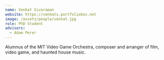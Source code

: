 ```yaml
---
name: Venkat Sivaraman
website: https://venkats.portfoliobox.net
image: /assets/people/venkat.jpg
role: PhD Student
advisors:
  - Adam Perer
---
```


Alumnus of the MIT Video Game Orchestra, composer and arranger of film, video game, and haunted house music.
